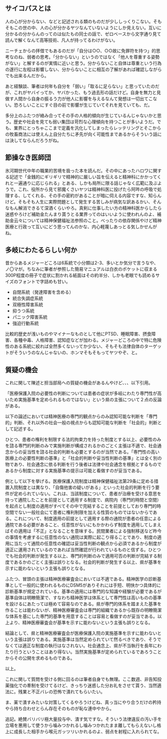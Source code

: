 ﻿## サイコパスとは

人の心が分からない、などと記述される類のものだが少ししっくりこない。そもそもこの世の中、人の心が分かるヤツなんていないようにしか見えない。互いに分かるの分からんのってのは似たもの同士の話で、ゼロベースから文字通り見て読んで解くなんて高等技術、凡人が持ってるわけがない。

ニーチェからの拝借でもあるのだが「自分は○○、○○故に免罪符を持つ」的思考なのね、弱者の思考。「分からない」というのではなく「他人を尊重する姿勢がない」と解するのが実情に近いと思う。分からないこと自体は尊重という行為の遂行に左程は影響しない、分からないことに相互の了解があれば確認しながらでも出来るんだから。

あと経験談、筆者は何年も自分を「弱い」「取るに足らない」と思っていたのだが、これがヤバイってか、ヤバかった、もう過去形の話だけど。自身を無力と見做す人間から自身の振るう力が他人に影響を与えるなんて発想は一切出てこない。恐ろしいことにすぐ目の前で影響が生じていてそれを見ていても、だ。

多分上のふたつが絡み合ってその手の人格的傾向が生じているんじゃないかと思う。歴史や社会を見ても弱い集団は苛烈な心理傾向を持つことが多いようだ。でも、業界にとっちゃここまで定義を汎化してしまったらレッテリングとそこからの牧畜商法には使えん上自分たちに矛先が向く可能性まであるからそういう話には決してならんだろうがね。


## 節操なき医師団

氷河期世代中年の職業的苦境を扱った本を読んだ。その中にあったハロワに関する記述で「金銭的にギリギリで精神的に厳しい旨を伝えると精神科にかかってくれと一遍通りに応じられる」とある、しかも局所に限る話じゃなく広範に及ぶようで。これ、役所から見て邪魔くさいヤツは精神科医に投げたら阿吽の呼吸で処理する、してくれる、その手の密約があることが暗に伺える内容ですな、知らんけど。そもそも人生に実際問題として発生する苦しみが病気な訳あるかい、そんなもん解消できるて深酒くらいやろ。真剣に仕事したい方の精神科医からしたら迷惑やろけど補助金たんまり貰うとる業界ってのはいいように使われんのよ、補助金云々については精神保健福祉法参照のこと。べったりの依存関係やけど精神医療と行政って互いにどう思ってんのかな、内心軽蔑しあっとる気しかせんがね。


## 多岐にわたるらしい何か

昔からあるメジャーどころは6系統で小分類は2-3、多いとか気分で言うなや、ノ〇マが。ちなみに筆者が参照した簡易マニュアルは白衣のポケットに収まる300P程度の冊子で症状に割かれる紙面はその約半分、しかも老眼でも読めるサイズのフォントで字詰めも甘い。

- 自閉系統（発達障害を含める）
- 統合失調症系統
- 双極性障害系統
- 抑うつ系統
- パニック障害系統
- 強迫行動系統

比較的歴史が浅いものやマイナーなものとして他にPTSD、睡眠障害、摂食障害、各種中毒、人格障害、認知症などが加わる。メジャーどころの中で特に危険性のある系統に絞れば全然多くないってか少ない、そもそも法律自体のターゲットがそういうのなんじゃないの、ホンマそもそもってヤツやぞ、と。


## 質疑の機会

これに関して陳述と担当部局への質疑の機会があるんやけど、、、以下引用。

「医療保護入院の必要性の判断については患者の症状が多岐にわたり専門性が高いため実施基準を定められるものではない」という県の主張について２点の反論がある。

以下の論述においては精神医療の専門的観点からのみ認知可能な判断を「専門的」判断、それ以外の社会一般の視点からも認知可能な判断を「社会的」判断として記述する。

ひとつ、患者の権利を制限する法的拘束力を持った制度とする以上、必要性のみを諮る専門的判断のみで実施判断が構成されるかのごとく主張は不適で、社会通念からの妥当性を諮る社会的判断も必要とするのが当然である。「専門性の高い医療上の必要性判断の基準」と「社会的判断や妥当性判断の基準」とは全く別の物であり、社会通念に依る判断を行う後者は法律や社会通念を根拠とするものであるから制度に対する実施基準の提示は可能と看做すのが妥当である。

例として以下を挙げる。医療保護入院制度は精神保健福祉法第29条に定める措置入院制度とは異なり、「自傷他害の疑いがある」といった社会的判断を行う要件が定められていない。これは、当該制度について、患者が治療を受ける意思を持って通院したことを前提として適用する制度で、病院内（専門的時間と空間）を起点とし制度の適用がすべてその中で完結することを前提としており専門的時空間でない一般社会にて患者に権利制限を加える性質のものではないからである。これについて、制度適用の前提として適用する際の通院が患者の任意による通院である必要があること、任意性がないにもかかわらず制度を適用してしまえばその適用は「不正」となることを意味する。民間業者による強制移送など昨今の事情を考慮するに任意性のない通院は実際に起こり得ることであり、制度の適用に当たって通院の任意性の確認は妥当性判断の観点から必須であるから制度が適正に運用されているのであれば当然確認が行われているものと信ずる。ひとつでも社会的判断が発生する以上、専門的判断のみで適用可否の判断が完結する制度であるかのごとく主張は誤りとなる。社会的判断が発生する以上、県が基準を示すに能わないという主張も誤りとなる。

ふたつ、冒頭の主張は精神医療審査会においては不適である。精神医学の診断基準として一般的に使われるものにDSM5がありそれには手短、明快かつ具体的に診断基準が規定されている。基準の適用には専門的な知識や経験が必要であるが基準自体は明瞭簡潔で、すなわち精神医学は体系として専門性は高いものの基準を設けるにあたっては極めて容易なのである。県が専門的体系を踏まえた基準を作ることは能わないが、精神医療審査会は専門的組織であるから既存の明瞭簡潔な体系を基にした専門的基準を用意することは容易と看做すのが妥当である。以上より、精神医療審査会が基準を示すに能わないという主張も誤りとなる。

結論として、県と精神医療審査会が医療保護入院の実施基準を示すに能わないという主張は誤りである。実施基準は当然定められていて然るべきであり、そうでなくては適正な制度の執行はなされない。社会通念上、県が不当執行を長年にわたり行うということはあり得ない。当然実施基準が定められているであろうことからその公開を求めるものである。

以上。

これに関して質問を受ける側に回るのは筆者自身でも無理。ここ数週、非告知投薬強化での牽制を受けてるけど、きっちり迷惑した分お礼をさせて貰う、当然適法に。残業と不正バレの恐怖で潰れてもらいたい。

ま、薬で潰すみたいな対策してくるやろうけどね、真っ当にやり合うだけの矜持やら持ち合わせとらん存在そのものが恥な連中やから。

追記。絶賛バリバリ極大量投与中、潰す気ですな。そういう法律違反の汚い手を立場を悪用して使うから噛みつかれるし噛みつかれたまま離してもらえないし格上に成長した相手から喉元ガッツリいかれるのよ、弱点を射程に入れられてな。

